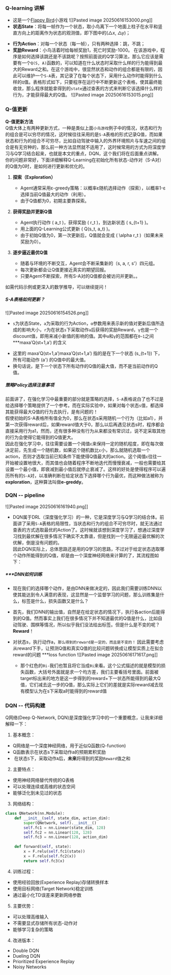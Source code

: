 ### Q-learning 讲解
* 这是一个[Flappy Bird](https://zhida.zhihu.com/search?content_id=120377040&content_type=Article&match_order=1&q=Flappy+Bird&zhida_source=entity)小游戏
![[Pasted image 20250616153000.png]]
* **状态State**：将每一帧作为一个状态，取小鸟离下一个地面上柱子在水平和竖直方向上的距离作为状态的观测值，即下图中的(△x, △y)；
- **行为Action**：对每一个状态（每一帧），只有两种选择：跳，不跳；
- **奖励Reward**：小鸟活着时给每帧奖励1，死亡时奖励-1000。
  在该游戏中，程序是如何选择该跳还是不该跳呢？按照前面说的Q学习算法，那么它应该是需要有一个`Q(S, A)`函数的，可以知道在什么状态时采取什么样的行为能得到最大的Reward之和。在这个游戏中，很显然状态和动作的组合都是有限的，因此可以维护一个`S-A`表，其记录了在每个状态下，采用什么动作时能得到什么样的`Q`值。表格形式如下，只要程序在运行中不断更新这个表格，使其最终能收敛，那么程序就能拿得到的`state`通过查表的方式来判断它该选择什么样的行为，才能获得最大的Q值。
![[Pasted image 20250616153015.png]]
### Q-值更新
**Q-值更新方法**  
Q值大体上有两种更新方式，一种是类似上面`小鸟游戏`例子中的情况，状态和行为的组合是可以穷尽的情况，这时候往往采用的是`S-A`表格的形式记录Q值，而如果状态和行为的组合不可穷尽，比如自动驾驶中输入的外界环境照片与车速之间的组合是有无穷种的，那么前一种方法显然就不适用了，这时候常用的方式为将深度学习与Q学习结合起来，也就是本文的重点，DQN，这个我们将在后面重点讲解。
你的问题非常好，下面详细解释Q-Learning在初始化所有状态-动作对（S-A对）的Q值为0时，是如何进行更新和优化的。

1. **探索（Exploration）**  
   - Agent通常采用ε-greedy策略：以概率ε随机选择动作（探索），以概率1-ε选择当前Q值最大的动作（利用）。
   - 由于Q值都为0，初期主要靠探索。

2. **获得奖励并更新Q值**  
   - Agent执行动作 \( a_t \)，获得奖励 \( r_t \)，到达新状态 \( s_{t+1} \)。
   - 用上面的Q-Learning公式更新 \( Q(s_t, a_t) \)。
   - 由于初始Q值为0，第一次更新后，Q值就会变成 \( \alpha r_t \)（如果未来奖励为0）。

3. **逐步逼近最优Q值**  
   - 随着与环境的不断交互，Agent会不断采集新的（s, a, r, s'）四元组。
   - 每次更新都会让Q值更接近真实的期望回报。
   - 只要Agent不断探索，所有S-A对的Q值都会被访问并更新。。

如需代码示例或更深入的数学推导，可以继续提问！
##### S-A表格如何更新？

![[Pasted image 20250616154526.png]]
* `s`为状态State，`a`为采取的行为Action，`α`参数用来表示新的值对更新后值所造成的影响大小，`r`为在状态`s`下采取动作`a`后获得的奖励Reward，`γ`也是一个discount值，即用来减小新值的影响的值。其中`α`和`γ`的范围都在`0~1`之间
***maxa′​Q(st+1​,a′) 的含义
- 这里的 max⁡a′Q(st+1,a′)maxa′​Q(st+1​,a′) 指的是在下一个状态 \(s_{t+1}\) 下，所有可能动作 \(a'\) 的Q值中的最大值。
- 换句话说，是下一个状态下所有动作的Q值的最大值，而不是当前动作的Q值。

##### 策略Policy选择注意事项  
前面讲了，在强化学习中最重要的部分就是策略的选择，`S-A`表格说白了也不过是给选择哪个策略提供了一个参考。而在实际实验中，如果对每个状态`s`值，都选择其能获得最大Q值的行为去执行，是有问题的！  
假使初始的S-A表格所有值全为0，那么在状态s采用随机一个行为（比如a1），并第一次获得reward后，如果reward值大于0，那么以后再遇见状态s时，程序都会直接采用行为a1，然而，还有很多种没有行为从来都没有常识过，说不定采取其他的行为会使得它能得到的Q值更大。  
因此在强化学习中，往往需要设置一个阈值`ε`来保持一定的随机程度，即在每次做决定前，先生成一个随机数，如果这个随机数比`ε`小，那么就随机选取一个action，否则才选取当前已知条件下能使得Q值最大的action。这个阈值`ε`往往一开始被设置地很大，而其值也会随着程序不断地迭代而慢慢衰减，一般也需要给其设置一个最小值，即衰减到最小值后就停止衰减了。这样的好处是使得程序可以遍历所有的`S-A`对，以准确判断在给定状态下选择哪个行为最优，而这种做法被称为**exploration**，这种算法叫做**e-greddy**。

### DQN -- pipeline
![[Pasted image 20250616161940.png]]
* DQN属于DRL（深度强化学习）的一种，它是深度学习与Q学习的结合体。前面讲了采用`S-A`表格的局限性，当状态和行为的组合不可穷尽时，就无法通过查表的方式选取最优的Action了。这时候就该想到深度学习了，想通过深度学习找到最优解在很多情况下确实不太靠谱，但是找到一个无限逼近最优解的次优解，倒是没有问题的。  
因此DQN实际上，总体思路还是用的Q学习的思路，不过对于给定状态选取哪个动作所能得到的Q值，却是由一个深度神经网络来计算的了，其流程图如下：
##### ***DNN如何训练
* 现在我们的选择哪个动作，是由DNN来做决定的，因此我们需要训练DNN以使其能达到令人满意的表现，这显然是一个监督学习的问题，那么训练集是什么，标签是什么，损失函数又是什么？  

* 首先，我们DNN的输出值，自然是在给定状态的情况下，执行各action后能得到的Q值。然而事实上我们在很多情况下并不知道最优的Q值是什么，比如自动驾驶、围棋等情况，所以似乎我们没法给出标签。但是什么是不变的呢？**Reward**！

* 对状态s，执行动作a，`那么得到的reward是一定的，而且是不变的！`  因此需要考虑从reward下手，让预测Q值和真实Q值的比较问题转换成让模型实质上在拟合reward的问题
***loss function
![[Pasted image 20250616171617.png]]
  
  * 那个红色的`θi-`我们也暂且将它当成`θi`来看。这个公式描述的就是模型的损失函数，大括号外面就是求一个均方差，我们主要看括号里面。前面被target标出来的地方是这一步得到的reward+下一状态所能得到的最大Q值，它们减去这一步的Q值，那么实际上它们的差就是实际reward减去现有模型认为在s下采取a时能得到的reward值


### DQN -- 代码构建
Q网络(Deep Q-Network, DQN)是深度强化学习中的一个重要概念，让我来详细解释一下：

1. 基本概念：
- Q网络是一个深度神经网络，用于近似Q函数(Q-function)
- Q函数表示在状态s下采取动作a的预期累积奖励
-  在状态`S`下，采取动作`A`后，**未来**将得到的奖励`Reward`值之和

2. 主要特点：
- 使用神经网络替代传统的Q表格
- 可以处理连续或高维的状态空间
- 能够泛化到未见过的状态

3. 网络结构：
```python
class QNetwork(nn.Module):
    def __init__(self, state_dim, action_dim):
        super(QNetwork, self).__init__()
        self.fc1 = nn.Linear(state_dim, 128)
        self.fc2 = nn.Linear(128, 128)
        self.fc3 = nn.Linear(128, action_dim)
        
    def forward(self, state):
        x = F.relu(self.fc1(state))
        x = F.relu(self.fc2(x))
        return self.fc3(x)
```

4. 训练过程：
- 使用经验回放(Experience Replay)存储转换样本
- 使用目标网络(Target Network)稳定训练
- 通过最小化TD误差来更新网络参数

5. 主要优势：
- 可以处理高维输入
- 不需要显式存储所有状态-动作对
- 能够学习复杂的策略

4. 改进版本：
- Double DQN
- Dueling DQN
- Prioritized Experience Replay
- Noisy Networks